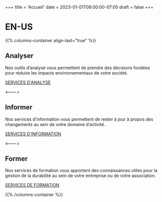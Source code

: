 +++
title = 'Accueil'
date = 2023-01-01T08:00:00-07:00
draft = false
+++

# EN-US

{{% columns-container align-last="true" %}}

## Analyser

Nos outils d’analyse vous permettent de prendre des décisions fondées pour réduire les impacts environnementaux de votre société.

[SERVICES D'ANALYSE](services/analyser)

<--->

## Informer

Nos services d’information vous permettent de rester à jour à propos des changements au sein de votre domaine d’activité.

[SERVICES D'INFORMATION](services/informer)

<--->

## Former

Nos services de formation vous apportent des connaissances utiles pour la gestion de la durabilité au sein de votre entreprise ou de votre association.

[SERVICES DE FORMATION](services/former)

{{% /columns-container %}}